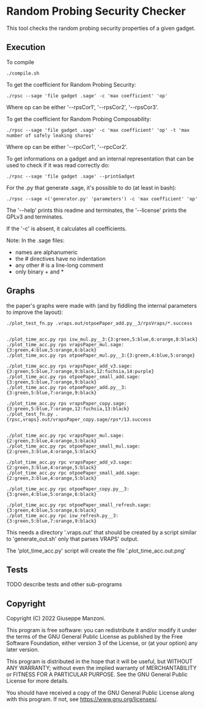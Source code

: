 # Random Probing Security Checker

This tool checks the random probing security properties of a given gadget.

## Execution

To compile

    ./compile.sh

To get the coefficient for Random Probing Security:

    ./rpsc --sage 'file gadget .sage' -c 'max coefficient' 'op'

Where op can be either '--rpsCor1', '--rpsCor2', '--rpsCor3'.

To get the coefficient for Random Probing Composability:

    ./rpsc --sage 'file gadget .sage' -c 'max coefficient' 'op' -t 'max number of safely leaking shares'

Where op can be either '--rpcCor1', '--rpcCor2'.

To get informations on a gadget and an internal representation that can be used to check if it was read correctly do:

    ./rpsc --sage 'file gadget .sage' --printGadget

For the .py that generate .sage, it's possible to do (at least in bash):

    ./rpsc --sage <('generator.py' 'parameters') -c 'max coefficient' 'op'

The '--help' prints this readme and terminates, the '--license' prints the GPLv3 and terminates.

If the '-c' is absent, it calculates all coefficients.

Note: In the .sage files:
 - names are alphanumeric
 - the # directives have no indentation
 - any other # is a line-long comment
 - only binary + and *

## Graphs

the paper's graphs were made with (and by fiddling the internal parameters to improve the layout):

    ./plot_test_fn.py .vraps.out/otpoePaper_add.py__3/rpsVraps/*.success


    ./plot_time_acc.py rps isw_mul.py__3:{3:green,5:blue,6:orange,8:black}
    ./plot_time_acc.py rps vrapsPaper_mul.sage:{3:green,4:blue,5:orange,6:black}
    ./plot_time_acc.py rps otpoePaper_mul.py__3:{3:green,4:blue,5:orange}

    ./plot_time_acc.py rps vrapsPaper_add_v3.sage:{3:green,5:blue,7:orange,9:black,12:fuchsia,14:purple}
    ./plot_time_acc.py rps otpoePaper_small_add.sage:{3:green,5:blue,7:orange,9:black}
    ./plot_time_acc.py rps otpoePaper_add.py__3:{3:green,5:blue,7:orange,9:black}

    ./plot_time_acc.py rps vrapsPaper_copy.sage:{3:green,5:blue,7:orange,12:fuchsia,13:black}
    ./plot_test_fn.py .{rpsc,vraps}.out/vrapsPaper_copy.sage/rps*/13.success


    ./plot_time_acc.py rpc vrapsPaper_mul.sage:{2:green,3:blue,4:orange,5:black}
    ./plot_time_acc.py rpc otpoePaper_small_mul.sage:{2:green,3:blue,4:orange,5:black}

    ./plot_time_acc.py rpc vrapsPaper_add_v3.sage:{2:green,3:blue,4:orange,5:black}
    ./plot_time_acc.py rpc otpoePaper_small_add.sage:{2:green,3:blue,4:orange,5:black}

    ./plot_time_acc.py rpc otpoePaper_copy.py__3:{3:green,4:blue,5:orange,6:black}

    ./plot_time_acc.py rpc otpoePaper_small_refresh.sage:{3:green,4:blue,5:orange,6:black}
    ./plot_time_acc.py rpc isw_refresh.py__3:{3:green,5:blue,7:orange,9:black}

This needs a directory '.vraps.out' that should be created by a script similar to 'generate_out.sh' only that parses VRAPS' output.

The 'plot_time_acc.py' script will create the file '.plot_time_acc.out.png'

## Tests

TODO describe tests and other sub-programs

## Copyright

Copyright (C) 2022  Giuseppe Manzoni.

This program is free software: you can redistribute it and/or modify it under the terms of the GNU General Public License as published by the Free Software Foundation, either version 3 of the License, or (at your option) any later version.

This program is distributed in the hope that it will be useful, but WITHOUT ANY WARRANTY; without even the implied warranty of MERCHANTABILITY or FITNESS FOR A PARTICULAR PURPOSE.  See the GNU General Public License for more details.

You should have received a copy of the GNU General Public License along with this program.  If not, see <https://www.gnu.org/licenses/>.

